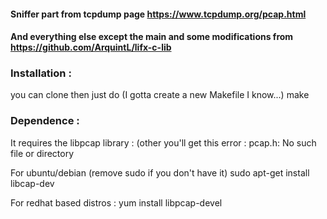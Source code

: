 ####  Sniffer part from tcpdump page https://www.tcpdump.org/pcap.html
#### And everything else except the main and some modifications from https://github.com/ArquintL/lifx-c-lib

### Installation :
you can clone then just do (I gotta create a new Makefile I know...)
make

### Dependence :

It requires the libpcap library :
(other you'll get this error : pcap.h: No such file or directory

For ubuntu/debian (remove sudo if you don't have it)
sudo apt-get install libcap-dev

For redhat based distros :
yum install libpcap-devel
